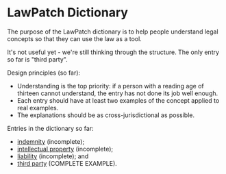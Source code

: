 # LawPatch Dictionary

The purpose of the LawPatch dictionary is to help people understand legal concepts so that they can use the law as a tool.

It's not useful yet - we're still thinking through the structure.  The only entry so far is "third party".

Design principles (so far):

- Understanding is the top priority: if a person with a reading age of thirteen cannot understand, the entry has not done its job well enough.
- Each entry should have at least two examples of the concept applied to real examples.
- The explanations should be as cross-jurisdictional as possible.

Entries in the dictionary so far:

- [indemnity](https://github.com/lawpatch/dictionary/blob/master/indemnity.md) (incomplete);
- [intellectual property](https://github.com/lawpatch/dictionary/blob/master/intellectual_property.md) (incomplete);
- [liability](https://github.com/lawpatch/dictionary/blob/master/liability.md) (incomplete); and
- [third party](https://github.com/lawpatch/dictionary/blob/master/third_party.md) (COMPLETE EXAMPLE).
